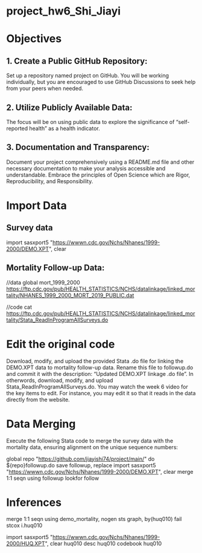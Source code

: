 # project_hw6_Shi_Jiayi

# Objectives

## 1. Create a Public GitHub Repository:
Set up a repository named project on GitHub. You will be working individually, but you are encouraged to use GitHub Discussions to seek help from your peers when needed.
## 2. Utilize Publicly Available Data:
The focus will be on using public data to explore the significance of “self-reported health” as a health indicator.
## 3. Documentation and Transparency:
Document your project comprehensively using a README.md file and other necessary documentation to make your analysis accessible and understandable. Embrace the principles of Open Science which are Rigor, Reproducibility, and Responsibility.

# Import Data
## Survey data
import sasxport5 "https://wwwn.cdc.gov/Nchs/Nhanes/1999-2000/DEMO.XPT", clear

## Mortality Follow-up Data:
 //data
 global mort_1999_2000 https://ftp.cdc.gov/pub/HEALTH_STATISTICS/NCHS/datalinkage/linked_mortality/NHANES_1999_2000_MORT_2019_PUBLIC.dat

 //code
cat https://ftp.cdc.gov/pub/HEALTH_STATISTICS/NCHS/datalinkage/linked_mortality/Stata_ReadInProgramAllSurveys.do

# Edit the original code
Download, modify, and upload the provided Stata .do file for linking the DEMO.XPT data to mortality follow-up data. Rename this file to followup.do and commit it with the description: “Updated DEMO.XPT linkage .do file”. In otherwords, download, modify, and upload Stata_ReadInProgramAllSurveys.do. You may watch the week 6 video for the key items to edit. For instance, you may edit it so that it reads in the data directly from the website.

# Data Merging
Execute the following Stata code to merge the survey data with the mortality data, ensuring alignment on the unique sequence numbers:

global repo "https://github.com/jiayishi74/project/main/"
do ${repo}followup.do
save followup, replace 
import sasxport5 "https://wwwn.cdc.gov/Nchs/Nhanes/1999-2000/DEMO.XPT", clear
merge 1:1 seqn using followup
lookfor follow

# Inferences
merge 1:1 seqn using demo_mortality, nogen
sts graph, by(huq010) fail
stcox i.huq010

import sasxport5 "https://wwwn.cdc.gov/Nchs/Nhanes/1999-2000/HUQ.XPT", clear 
huq010 
desc huq010
codebook huq010
